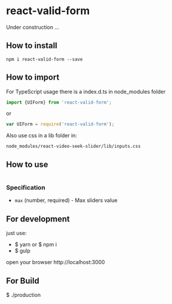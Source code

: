 # react-valid-form

Under construction ...


## How to install
```
npm i react-valid-form --save
```

## How to import
For TypeScript usage there is a index.d.ts in node_modules folder
```typescript
import {UIForm} from 'react-valid-form';
```

or

```javascript
var UIForm = require('react-valid-form');
```

Also use css in a lib folder in: 

```
node_modules/react-video-seek-slider/lib/inputs.css
```

## How to use
```jsx harmony

```

### Specification

+ `max` (number, required) - Max sliders value


## For development
just use:

+ $ yarn or $ npm i
+ $ gulp

open your browser http://localhost:3000

## For Build

$ ./production
